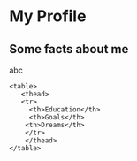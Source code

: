 <!DOCTYPE html>
<html>
<head>
   <title>Repository</title>
</head>
<body>
      
   <h1>My Profile</h1>
   <h2>Some facts about me</h2>
      <p>abc</p>
      
    <table>
       <thead>
       <tr>
         <th>Education</th>
         <th>Goals</th>
        <th>Dreams</th>
        </tr>
        </thead>
    </table>
  
</body>
</html>

